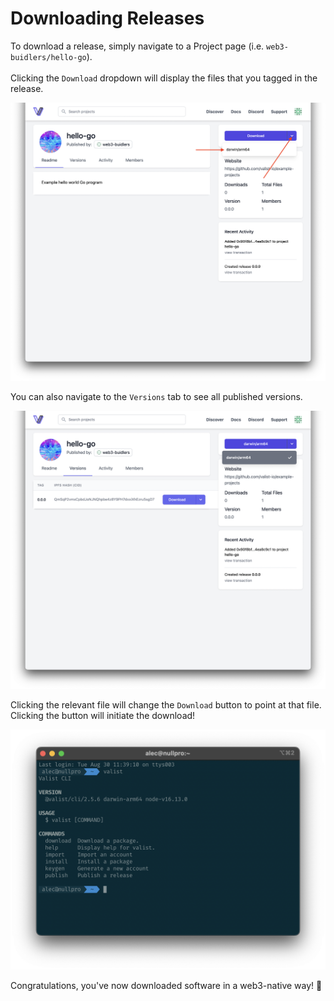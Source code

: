 # Downloading Releases

To download a release, simply navigate to a Project page (i.e. `web3-buidlers/hello-go`).\
\
Clicking the `Download` dropdown will display the files that you tagged in the release.

![](<../.gitbook/assets/Screen Shot 2022-03-03 at 12.47.33.png>)



You can also navigate to the `Versions` tab to see all published versions.

![](<../.gitbook/assets/Screen Shot 2022-03-03 at 12.48.11 (1).png>)

Clicking the relevant file will change the `Download` button to point at that file. Clicking the button will initiate the download!

![](<../.gitbook/assets/image (4).png>)

Congratulations, you've now downloaded software in a web3-native way! 🚀
